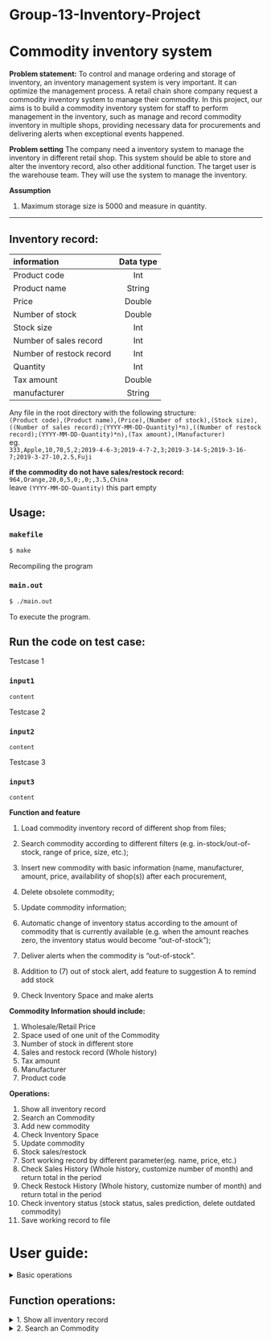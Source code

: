 # Group-13-Inventory-Project
# Commodity inventory system

**Problem statement:**
To control and manage ordering and storage of inventory, an inventory management system is very important. It can optimize the management process. A retail chain shore company request a commodity inventory system to manage their commodity. In this project, our aims is to build a commodity inventory system for staff to perform management in the inventory, such as manage and record commodity inventory in multiple shops, providing necessary data for procurements and delivering alerts when exceptional events happened.

**Problem setting**
The company need a inventory system to manage the inventory in different retail shop. This system should be able to store and alter the inventory record, also other additional function. The target user is the warehouse team. They will use the system to manage the inventory.

**Assumption**
1. Maximum storage size is 5000 and measure in quantity.
--------------------------------------------------------

**Inventory record:<br/>**
-----------------------------------------

|information              |Data type|
|:---                     |  :---:  |
|Product code             |Int      |
|Product name             |String   |
|Price                    |Double   |
|Number of stock          |Double   |
|Stock size               |Int      |
|Number of sales record   |Int      |
|Number of restock record |Int      |
|Quantity                 |Int      |
|Tax amount               |Double   |
|manufacturer             |String   |


Any file in the root directory with the following structure:  
```(Product code),(Product name),(Price),(Number of stock),(Stock size),((Number of sales record);(YYYY-MM-DD-Quantity)*n),((Number of restock record);(YYYY-MM-DD-Quantity)*n),(Tax amount),(Manufacturer)```  
eg.  
```333,Apple,10,70,5,2;2019-4-6-3;2019-4-7-2,3;2019-3-14-5;2019-3-16-7;2019-3-27-10,2.5,Fuji```  

**if the commodity do not have sales/restock record:**  
```964,Orange,20,0,5,0;,0;,3.5,China```  
leave ```(YYYY-MM-DD-Quantity)``` this part empty

**Usage:<br/>**
----------------
### `makefile`
```sh
$ make
```
Recompiling the program

### `main.out`
```sh
$ ./main.out
```
To execute the program.

**Run the code on test case:<br/>**
-----------------------------------
Testcase 1 
### `input1`
```
content
```


Testcase 2
### `input2`
```
content
```

Testcase 3
### `input3`
```
content
```


**Function and feature**
1) Load commodity inventory record of different shop from files; 

2) Search commodity according to different filters (e.g. in-stock/out-of-stock, range of price, size, etc.);

3) Insert new commodity with basic information (name, manufacturer, amount, price, availability of shop(s)) after each procurement,

4) Delete obsolete commodity;

5) Update commodity information;

6) Automatic change of inventory status according to the amount of commodity that is currently available (e.g. when the amount reaches zero, the inventory status would become “out-of-stock”);

7) Deliver alerts when the commodity is “out-of-stock”.

8) Addition to (7) out of stock alert, add feature to suggestion A to remind add stock<br/>

9) Check Inventory Space and make alerts<br/>

**Commodity Information should include:**

1. Wholesale/Retail Price<br/>
2. Space used of one unit of the Commodity <br/>
3. Number of stock in different store<br/>
4. Sales and restock record (Whole history)<br/>
5. Tax amount<br/>
6. Manufacturer<br/>
7. Product code<br/>

**Operations:<br/>**

1.  Show all inventory record  
2.  Search an Commodity  
3.  Add new commodity  
4.  Check Inventory Space    
5.  Update commodity  
6.  Stock sales/restock 
7.  Sort working record by different parameter(eg. name, price, etc.)   
8.  Check Sales History (Whole history, customize number of month) and return total in the period   
9.  Check Restock History (Whole history, customize number of month) and return total in the period 
10. Check inventory status (stock status, sales prediction, delete outdated commodity)  
11. Save working record to file 





# User guide:

<details>
  <summary>Basic operations</summary>
        
## Initializing the programme
Everytime the programme is executed, you will be asked to enter the filename of the record:
```
Please input the file name of the record: 
```
If this is the first time this programme is used, enter a file name to create a empty file to work with.    
You can choose to save to that file when necessary by choosing option _11. Save working record to file_.      
Alternativly, if you already have a working file, just simply enter the file name to start the programme.  
    
If done correctly, you should see
```
Loading record....
Loading CSV....
All record loaded
```
    
Note: The programme does not modify your file unless you choose to do so by choosing option _11. Save working record to file_ and choose to overwrite the file. 

## Understanding the operation basics of the main menu
After records are succesfully loaded, you should see the following main menu    

```
*********XXX Company Commodity Inventory system*********
1.  Show all inventory record
2.  Search an Commodity
3.  Add new commodity
4.  Check Inventory Space
5.  Update commodity
6.  Stock sales/restock
7.  Sort working record
8.  Check Sales History
9.  Check Restock History
10. Check inventory status
11. Save working record to file
12. Exit
Please input a command: 
```
Choose the operation you want by entering a number that corresponse to the description of the menu above    
Then press `enter` to execute that function
For example you want to `Show all inventory record`, enter `1` and press the `enter` key  
Details of how to use the functions in the programme is included below  
    
## Ending the programme
After you are done with the programme, you can save the file first then exit or simply exit without saving  
To terminate the programme, press `12` and `enter` to exit the programme
YOu will be asked
```
Are you sure to end the Programme?
Press "Y" to terminate the programme, press "N" to continue: N
```
Press `Y` to end the programme and press `N` to continue using.

If ended correctly, you should see
`Program end Sucessfully. Thanks for using our programme :)`
</details>

## Function operations:

<details>
  <summary>1.  Show all inventory record</summary>
  
  ### 1. Show all inventory record
  Show all inventiry record is a function that allows you to see all commodities in your inventory and their detail inforamtion. To call this function, enter `1` in the main menu and press `enter`  
  You will then see the following prompt
  ```
  *********Showing all inventory record*********

  Input the number one by one in any sequence and input -1 when done or enter 11 to print All
  *** E.g. Enter your choice here: 1 2 5 4 -1 ***
  Here are the options: 
  1. Index            2.Product Code           3.Name
  4.Price             5.Stock Number           6.Stock Size
  7.Number Of Sales Record                     8.Number Of Restock Record
  9.Manufacturer      10.Tax Amount            11.ALL
  Enter your choice here: 
  ```
  These are the information that every commodity contains, you can choose specific kinds of information to show on the screen. After `Enter choice here`, you can input which kind of information to show. You can indicated the kinds of information you want by entering the corresponding number.  
  You should enter the corresponding number one by one and separate it with `space` or press `enter` after each entry.  
  Finally enter one more `space` and then enter `-1` to indicate all kinds of information in question is inputed. 
  You can also enter `11` to show all information available.

  ***
  Examples:  

  <details>
    <summary>1. Show Index, Name and Stock number </summary>


  Enter `1 3 5 -1` and press `enter`  
  Note that `1 3 5` is the field that corresponse to Index, Name and Stock number, `-1` is to indicate everything in question is inputed. 
  You should see
  ```
  *********Enquiry result*********
  Index     Name                Stock Number   
  0         Banana              300            
  1         Kiwi                21             
  2         Papaya              90             
  3         Redcurrant          1   
  ...
  ...
  ```

  </details>



  <details>
    <summary>2. Show Tax amount, Name and Price </summary>


  Enter `10 3 4 -1` and press `enter` 
  You should see  
  ```
  *********Enquiry result*********
  Tax Amount     Name                Price     
  $2.5           Banana              7         
  $2.5           Kiwi                15        
  $2.5           Papaya              13        
  $2.5           Redcurrant          18.5 
  ...
  ...
  ```

  </details>


  <details>
    <summary>3. Show all information</summary>


  Enter `11` and press `enter`
  You should see
  ```
  *********Enquiry result*********
  Index     Product Code   Name                Price     Stock Number   Stock Size     Number of Sales Record Number of Restock Record  Manufacturer   Tax Amount     
  0         133            Banana              7         300            4              2                      3                         Fuji           $2.5           
  1         134            Kiwi                15        21             2              2                      3                         Fuji           $2.5           
  2         135            Papaya              13        90             3              2                      3                         Fuji           $2.5           
  3         231            Redcurrant          18.5      1              5              2                      3                         Fuji           $2.5           
  4         232            Avocado             21        69             5              2                      3                         Fuji           $2.5 
  ```
  </details>




  ***

  After a display is done, you will be transfered to the main menu again 
  To enter another display, just press `1` again to initiate another display of commodity information

</details>

<details>
  <summary>2.  Search an Commodity</summary>
  It is a function that allows you to search all commodities in your inventory with different specifed or range of information and their detail inforamtion.</br>
  To call this function, enter `2` in the main menu and press `enter`
  You will then see the following prompt  
  
  ```  
  *********Commodity searching*********  
  
  Find by choosing one of the constrain below. Enter -1 if you are done searching  
  1. Index 2.Product Code 3.Name 4.Price 5.Stock Number  
  6.Stock Size 7.Number Of Sales Record 8.Number Of Restock Record 9.Manufacturer 10.Tax Amount  
  Type in the constrain number:  
  ```  
  
  These are the information that every commodity contains, you can choose specific kinds of constrain to search commodity(s). After `Type in the constrain number`, you can input which kind of constrain to be use. You can indicated the constrain of information you want by entering the corresponding number, and press `Enter`.  
  For digits type, commodity can be search by `specific number` or `range of number`.  
  For string type, you can search by substring.    
  
  ### Showing the result
  ```
  Choose how to show your search result
  Input the number one by one in any sequence and input -1 when done or enter 11 to print All
  *** E.g. Enter here: 1 2 5 4 -1 ***
  Here are the options:
  1. Index 2.Product Code 3.Name 4.Price 5.Stock Number
  6.Stock Size 7.Number Of Sales Record 8.Number Of Restock Record 9.Manufacturer 10.Tax Amount 11.ALL
  Enter here:  
  ```
  These are the information that every commodity contains, you can choose specific kinds of information to show on the screen. After `Enter here`, you can input which kind of information to show. You can indicated the kinds of information you want by entering the corresponding number.  
  You should enter the corresponding number one by one and separate it with `space` or press `enter` after each entry.  
  Finally enter one more `space` and then enter `-1` to indicate all kinds of information in question is inputed. 
  You can also enter `11` to show all information available.  
    
  You can continue to search in the searching result by adding constrain or enter`-1` to exit the search function. 
  ***
  Example:
  <details>
  <summary>1.Search Price which is 13</summary>
  
  Enter`4`for searching price.   
  
  ```  
  *********Commodity searching*********
  
  Find by choosing one of the constrain below. Enter -1 if you are done searching
  1. Index 2.Product Code 3.Name 4.Price 5.Stock Number
  6.Stock Size 7.Number Of Sales Record 8.Number Of Restock Record 9.Manufacturer 10.Tax Amount
  Type in the constrain number: 4
  ```
  
  Enter`1`for searching specific price.  
  ```
  Search by 1. Specific Price  2. Range of Price
  Enter your choice here: 1
  ```
  
  Enter`13`to search commodity with price of 13.
  ```
  Your target Price is : 13
  ```
  
  Enter`11`for showing all information of result.
  
  ```
  Choose how to show your search result
  Input the number one by one in any sequence and input -1 when done or enter 11 to print All
  *** E.g. Enter here: 1 2 5 4 -1 ***
  Here are the options:
  1. Index 2.Product Code 3.Name 4.Price 5.Stock Number
  6.Stock Size 7.Number Of Sales Record 8.Number Of Restock Record 9.Manufacturer 10.Tax Amount 11.ALL
  Enter here: 11

  *********Enquiry result*********
  Index     Product Code   Name                Price     Stock Number   Stock Size     Number of Sales Record Number of Restock Record  Manufacturer   Tax Amount
  2         335            DragonFruit         13        19             6              2                      3                         Fuji           $2.5
  5         135            Papaya              13        90             3              2                      3                         Fuji           $2.5
  ```
  
  Enter`-1`for exiting the function. 
  
  ```
  *********Commodity searching*********

  Find by choosing one of the constrain below. Enter -1 if you are done searching
  1. Index 2.Product Code 3.Name 4.Price 5.Stock Number
  6.Stock Size 7.Number Of Sales Record 8.Number Of Restock Record 9.Manufacturer 10.Tax Amount
  Type in the constrain number: -1

  Exiting search...

  Returning to main page...
  ```
  </details>
  <details>
  <summary>2.Search Product code between 100 and 200, and Price higher than 10</summary>
  
  Enter`2`to search by product code.
  
  ```
  *********Commodity searching*********

  Find by choosing one of the constrain below. Enter -1 if you are done searching
  1. Index 2.Product Code 3.Name 4.Price 5.Stock Number
  6.Stock Size 7.Number Of Sales Record 8.Number Of Restock Record 9.Manufacturer 10.Tax Amount
  Type in the constrain number: 2
  Search by 1. Specific Product Code  2. Range of Product Code
  Enter your choice here: 2
  ```
  
  Enter`2'to search by range of product code.
  ```
  Search by 1. Specific Product Code  2. Range of Product Code
  Enter your choice here: 2
  ```
  
  Enter`3`to search with in a range.
  ```
  You are searching by 1.Larger or equal than  2. Smaller or equal than   3.Between two numbers
  Enter your choice here:
  3
  ```
  
  Enter`100`indicating the lower boundary is 100.
  ```
  The number is larger or equal than: 100
  ```
  
  Enter`200`indicating the upper boundary is 200.
  ```
  The number is smaller or equal than: 200
  ```
  
  Enter`11`to show all information of results.
  ```
  Choose how to show your search result
  Input the number one by one in any sequence and input -1 when done or enter 11 to print All
  *** E.g. Enter here: 1 2 5 4 -1 ***
  Here are the options:
  1. Index 2.Product Code 3.Name 4.Price 5.Stock Number
  6.Stock Size 7.Number Of Sales Record 8.Number Of Restock Record 9.Manufacturer 10.Tax Amount 11.ALL
  Enter here: 11

  *********Enquiry result*********
  Index     Product Code   Name                Price     Stock Number   Stock Size     Number of Sales Record Number of Restock Record  Manufacturer   Tax Amount
  3         133            Banana              7         300            4              2                      3                         Fuji           $2.5
  4         134            Kiwi                15        21             2              2                      3                         Fuji           $2.5
  5         135            Papaya              13        90             3              2                      3                         Fuji           $2.5
  ```
  
  Enter`4`to search within the results by price.
  ```
  *********Commodity searching*********

  Find by choosing one of the constrain below. Enter -1 if you are done searching
  1. Index 2.Product Code 3.Name 4.Price 5.Stock Number
  6.Stock Size 7.Number Of Sales Record 8.Number Of Restock Record 9.Manufacturer 10.Tax Amount
  Type in the constrain number: 4
  ```
  
  Enter`2`to search in range.
  ```
  Search by 1. Specific Price  2. Range of Price
  Enter your choice here: 2
  ```
  
  Enter`1`to search price higher than.
  ```
  You are searching by 1.Larger or equal than  2. Smaller or equal than   3.Between two numbers
  Enter your choice here:
  1
  ```
  
  Enter`10`to indicate lower boundary is 10.
  ```
  The number is larger or equal than: 10
  ```
  
  Enter`11`to show all information of results.
  ```
  Choose how to show your search result
  Input the number one by one in any sequence and input -1 when done or enter 11 to print All
  *** E.g. Enter here: 1 2 5 4 -1 ***
  Here are the options:
  1. Index 2.Product Code 3.Name 4.Price 5.Stock Number
  6.Stock Size 7.Number Of Sales Record 8.Number Of Restock Record 9.Manufacturer 10.Tax Amount 11.ALL
  Enter here: 11

  *********Enquiry result*********
  Index     Product Code   Name                Price     Stock Number   Stock Size     Number of Sales Record Number of Restock Record  Manufacturer   Tax Amount
  4         134            Kiwi                15        21             2              2                      3                         Fuji           $2.5
  5         135            Papaya              13        90             3              2                      3                         Fuji           $2.5
  ```
  
  Enter`-1`to exit the function.
  ```
  *********Commodity searching*********

  Find by choosing one of the constrain below. Enter -1 if you are done searching
  1. Index 2.Product Code 3.Name 4.Price 5.Stock Number
  6.Stock Size 7.Number Of Sales Record 8.Number Of Restock Record 9.Manufacturer 10.Tax Amount
  Type in the constrain number: -1

  Exiting search...

  Returning to main page...
  ```
  </details>
  <details>
  <summary>3.Search name with substring "an"</summary>
  
  Enter`3`to search by name.
  
  ```
  *********Commodity searching*********

  Find by choosing one of the constrain below. Enter -1 if you are done searching
  1. Index 2.Product Code 3.Name 4.Price 5.Stock Number
  6.Stock Size 7.Number Of Sales Record 8.Number Of Restock Record 9.Manufacturer 10.Tax Amount
  Type in the constrain number: 3
  ```
  
  Enter`an`to search by substring "an".
  ```
  Enter the Nameyou wan to search. Can be a sub string of the Name
  Enter your word here:
  an
  ``` 
  
  Enter`11`to show all information of results.
  ```
  Choose how to show your search result
  Input the number one by one in any sequence and input -1 when done or enter 11 to print All
  *** E.g. Enter here: 1 2 5 4 -1 ***
  Here are the options:
  1. Index 2.Product Code 3.Name 4.Price 5.Stock Number
  6.Stock Size 7.Number Of Sales Record 8.Number Of Restock Record 9.Manufacturer 10.Tax Amount 11.ALL
  Enter here: 11

  *********Enquiry result*********
  Index     Product Code   Name                Price     Stock Number   Stock Size     Number of Sales Record Number of Restock Record  Manufacturer   Tax Amount
  1         334            Orange              11        60             5              2                      3                         Fuji           $2.5
  3         133            Banana              7         300            4              2                      3                         Fuji           $2.5
  8         231            Redcurrant          18.5      1              5              2                      3                         Fuji           $2.5
  ```
  
  Enter`-1`to exit the function.
  ```
  *********Commodity searching*********

  Find by choosing one of the constrain below. Enter -1 if you are done searching
  1. Index 2.Product Code 3.Name 4.Price 5.Stock Number
  6.Stock Size 7.Number Of Sales Record 8.Number Of Restock Record 9.Manufacturer 10.Tax Amount
  Type in the constrain number: -1

  Exiting search...

  Returning to main page...
  ```
  </details>
</details>
